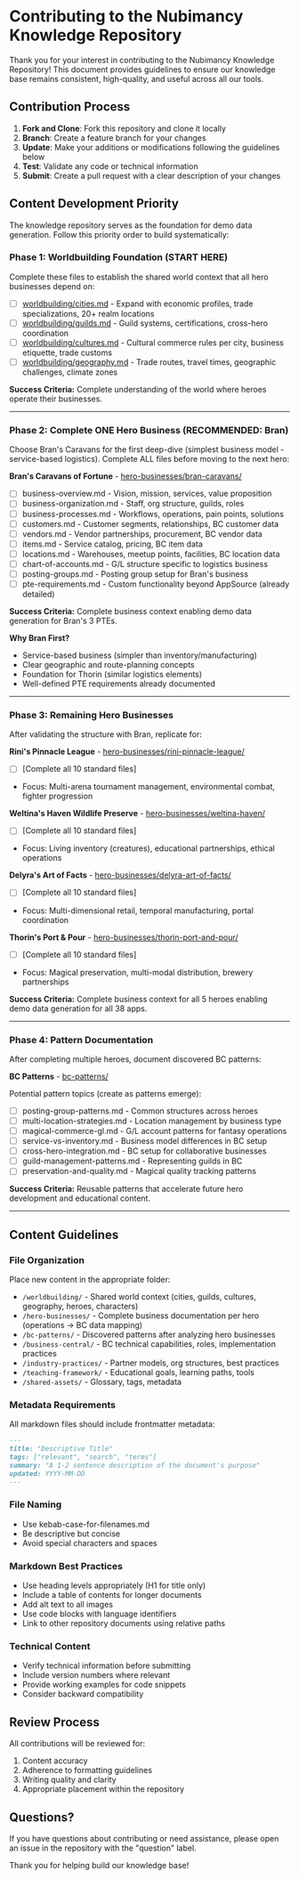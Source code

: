 # Contributing to the Nubimancy Knowledge Repository

Thank you for your interest in contributing to the Nubimancy Knowledge Repository! This document provides guidelines to ensure our knowledge base remains consistent, high-quality, and useful across all our tools.

## Contribution Process

1. **Fork and Clone**: Fork this repository and clone it locally
2. **Branch**: Create a feature branch for your changes
3. **Update**: Make your additions or modifications following the guidelines below
4. **Test**: Validate any code or technical information
5. **Submit**: Create a pull request with a clear description of your changes

## Content Development Priority

The knowledge repository serves as the foundation for demo data generation. Follow this priority order to build systematically:

### Phase 1: Worldbuilding Foundation (START HERE)

Complete these files to establish the shared world context that all hero businesses depend on:

- [ ] [worldbuilding/cities.md](worldbuilding/cities.md) - Expand with economic profiles, trade specializations, 20+ realm locations
- [ ] [worldbuilding/guilds.md](worldbuilding/guilds.md) - Guild systems, certifications, cross-hero coordination
- [ ] [worldbuilding/cultures.md](worldbuilding/cultures.md) - Cultural commerce rules per city, business etiquette, trade customs
- [ ] [worldbuilding/geography.md](worldbuilding/geography.md) - Trade routes, travel times, geographic challenges, climate zones

**Success Criteria:** Complete understanding of the world where heroes operate their businesses.

---

### Phase 2: Complete ONE Hero Business (RECOMMENDED: Bran)

Choose Bran's Caravans for the first deep-dive (simplest business model - service-based logistics). Complete ALL files before moving to the next hero:

**Bran's Caravans of Fortune** - [hero-businesses/bran-caravans/](hero-businesses/bran-caravans/)

- [ ] business-overview.md - Vision, mission, services, value proposition
- [ ] business-organization.md - Staff, org structure, guilds, roles
- [ ] business-processes.md - Workflows, operations, pain points, solutions
- [ ] customers.md - Customer segments, relationships, BC customer data
- [ ] vendors.md - Vendor partnerships, procurement, BC vendor data
- [ ] items.md - Service catalog, pricing, BC item data
- [ ] locations.md - Warehouses, meetup points, facilities, BC location data
- [ ] chart-of-accounts.md - G/L structure specific to logistics business
- [ ] posting-groups.md - Posting group setup for Bran's business
- [ ] pte-requirements.md - Custom functionality beyond AppSource (already detailed)

**Success Criteria:** Complete business context enabling demo data generation for Bran's 3 PTEs.

**Why Bran First?**
- Service-based business (simpler than inventory/manufacturing)
- Clear geographic and route-planning concepts
- Foundation for Thorin (similar logistics elements)
- Well-defined PTE requirements already documented

---

### Phase 3: Remaining Hero Businesses

After validating the structure with Bran, replicate for:

**Rini's Pinnacle League** - [hero-businesses/rini-pinnacle-league/](hero-businesses/rini-pinnacle-league/)
- [ ] [Complete all 10 standard files]
- Focus: Multi-arena tournament management, environmental combat, fighter progression

**Weltina's Haven Wildlife Preserve** - [hero-businesses/weltina-haven/](hero-businesses/weltina-haven/)
- [ ] [Complete all 10 standard files]
- Focus: Living inventory (creatures), educational partnerships, ethical operations

**Delyra's Art of Facts** - [hero-businesses/delyra-art-of-facts/](hero-businesses/delyra-art-of-facts/)
- [ ] [Complete all 10 standard files]
- Focus: Multi-dimensional retail, temporal manufacturing, portal coordination

**Thorin's Port & Pour** - [hero-businesses/thorin-port-and-pour/](hero-businesses/thorin-port-and-pour/)
- [ ] [Complete all 10 standard files]
- Focus: Magical preservation, multi-modal distribution, brewery partnerships

**Success Criteria:** Complete business context for all 5 heroes enabling demo data generation for all 38 apps.

---

### Phase 4: Pattern Documentation

After completing multiple heroes, document discovered BC patterns:

**BC Patterns** - [bc-patterns/](bc-patterns/)

Potential pattern topics (create as patterns emerge):
- [ ] posting-group-patterns.md - Common structures across heroes
- [ ] multi-location-strategies.md - Location management by business type
- [ ] magical-commerce-gl.md - G/L account patterns for fantasy operations
- [ ] service-vs-inventory.md - Business model differences in BC setup
- [ ] cross-hero-integration.md - BC setup for collaborative businesses
- [ ] guild-management-patterns.md - Representing guilds in BC
- [ ] preservation-and-quality.md - Magical quality tracking patterns

**Success Criteria:** Reusable patterns that accelerate future hero development and educational content.

---

## Content Guidelines

### File Organization

Place new content in the appropriate folder:

- `/worldbuilding/` - Shared world context (cities, guilds, cultures, geography, heroes, characters)
- `/hero-businesses/` - Complete business documentation per hero (operations → BC data mapping)
- `/bc-patterns/` - Discovered patterns after analyzing hero businesses
- `/business-central/` - BC technical capabilities, roles, implementation practices
- `/industry-practices/` - Partner models, org structures, best practices
- `/teaching-framework/` - Educational goals, learning paths, tools
- `/shared-assets/` - Glossary, tags, metadata

### Metadata Requirements

All markdown files should include frontmatter metadata:

```markdown
---
title: "Descriptive Title"
tags: ["relevant", "search", "terms"]
summary: "A 1-2 sentence description of the document's purpose"
updated: YYYY-MM-DD
---
```

### File Naming

- Use kebab-case-for-filenames.md
- Be descriptive but concise
- Avoid special characters and spaces

### Markdown Best Practices

- Use heading levels appropriately (H1 for title only)
- Include a table of contents for longer documents
- Add alt text to all images
- Use code blocks with language identifiers
- Link to other repository documents using relative paths

### Technical Content

- Verify technical information before submitting
- Include version numbers where relevant
- Provide working examples for code snippets
- Consider backward compatibility

## Review Process

All contributions will be reviewed for:

1. Content accuracy
2. Adherence to formatting guidelines
3. Writing quality and clarity
4. Appropriate placement within the repository

## Questions?

If you have questions about contributing or need assistance, please open an issue in the repository with the "question" label.

Thank you for helping build our knowledge base!
